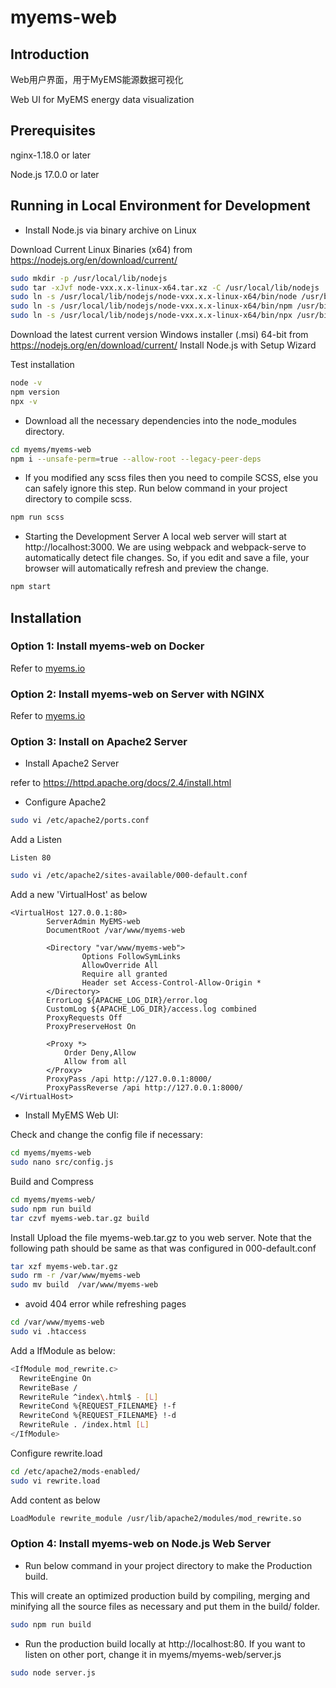 # myems-web

## Introduction

Web用户界面，用于MyEMS能源数据可视化

Web UI for MyEMS energy data visualization

## Prerequisites

nginx-1.18.0 or later

Node.js 17.0.0 or later

## Running in Local Environment for Development

* Install Node.js via binary archive on Linux

Download Current Linux Binaries (x64) from https://nodejs.org/en/download/current/

```bash
sudo mkdir -p /usr/local/lib/nodejs
sudo tar -xJvf node-vxx.x.x-linux-x64.tar.xz -C /usr/local/lib/nodejs 
sudo ln -s /usr/local/lib/nodejs/node-vxx.x.x-linux-x64/bin/node /usr/bin/node
sudo ln -s /usr/local/lib/nodejs/node-vxx.x.x-linux-x64/bin/npm /usr/bin/npm
sudo ln -s /usr/local/lib/nodejs/node-vxx.x.x-linux-x64/bin/npx /usr/bin/npx
```
Download the latest current version Windows installer (.msi) 64-bit from https://nodejs.org/en/download/current/
Install Node.js with Setup Wizard

Test installation
```bash
node -v
npm version
npx -v
```

* Download all the necessary dependencies into the node_modules directory.
```bash
cd myems/myems-web
npm i --unsafe-perm=true --allow-root --legacy-peer-deps
```

* If you modified any scss files then you need to compile SCSS, else you can safely ignore this step.
Run below command in your project directory to compile scss.
```bash
npm run scss
```

* Starting the Development Server
A local web server will start at http://localhost:3000.
We are using webpack and webpack-serve to automatically detect file changes. So, if you edit and save a file, your browser will automatically refresh and preview the change.
```bash
npm start
```

## Installation

### Option 1: Install myems-web on Docker

Refer to [myems.io](https://myems.io/docs/installation/docker-linux#step-8-myems-web)

### Option 2: Install myems-web on Server with NGINX

Refer to [myems.io](https://myems.io/docs/installation/debian-ubuntu#step-8-myems-web)

### Option 3: Install on Apache2 Server
* Install Apache2 Server

refer to https://httpd.apache.org/docs/2.4/install.html

* Configure Apache2
```bash
sudo vi /etc/apache2/ports.conf
```
Add a Listen
```
Listen 80
```
```bash
sudo vi /etc/apache2/sites-available/000-default.conf
```
Add a new 'VirtualHost' as below
```
<VirtualHost 127.0.0.1:80>
        ServerAdmin MyEMS-web
        DocumentRoot /var/www/myems-web
        
        <Directory "var/www/myems-web">
                Options FollowSymLinks
                AllowOverride All
                Require all granted
    			Header set Access-Control-Allow-Origin *
        </Directory>
        ErrorLog ${APACHE_LOG_DIR}/error.log
        CustomLog ${APACHE_LOG_DIR}/access.log combined
        ProxyRequests Off
		ProxyPreserveHost On
		
		<Proxy *>
			Order Deny,Allow
			Allow from all
		</Proxy>
		ProxyPass /api http://127.0.0.1:8000/
		ProxyPassReverse /api http://127.0.0.1:8000/
</VirtualHost>
```

* Install MyEMS Web UI:

Check and change the config file if necessary:
```bash
cd myems/myems-web
sudo nano src/config.js
```

Build and Compress
```bash
cd myems/myems-web/
sudo npm run build
tar czvf myems-web.tar.gz build
```

Install 
Upload the file myems-web.tar.gz to you web server. 
Note that the following path should be same as that was configured in 000-default.conf
```bash
tar xzf myems-web.tar.gz
sudo rm -r /var/www/myems-web
sudo mv build  /var/www/myems-web
```
*   avoid 404 error while refreshing pages
```bash
cd /var/www/myems-web
sudo vi .htaccess
```
  Add a IfModule as below:
```bash
<IfModule mod_rewrite.c>
  RewriteEngine On
  RewriteBase /
  RewriteRule ^index\.html$ - [L]
  RewriteCond %{REQUEST_FILENAME} !-f
  RewriteCond %{REQUEST_FILENAME} !-d
  RewriteRule . /index.html [L]
</IfModule>
```
  Configure rewrite.load
```bash
cd /etc/apache2/mods-enabled/
sudo vi rewrite.load
```
  Add content as below
```bash
LoadModule rewrite_module /usr/lib/apache2/modules/mod_rewrite.so
```

### Option 4: Install myems-web on Node.js Web Server
* Run below command in your project directory to make the Production build.

This will create an optimized production build by compiling, merging and minifying all the source files as necessary and put them in the build/ folder.
```bash
sudo npm run build
```

* Run the production build locally at http://localhost:80.
    If you want to listen on other port, change it in myems/myems-web/server.js
```bash
sudo node server.js
```